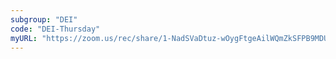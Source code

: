 ```yaml
---
subgroup: "DEI"
code: "DEI-Thursday"
myURL: "https://zoom.us/rec/share/1-NadSVaDtuz-wOygFtgeAilWQmZkSFPB9MDUIy9AYkpKuOPH1wtAr1cwj1Wn5fD.mU38eCXw0SqKGDEI?startTime=1623959718000"
---
```

